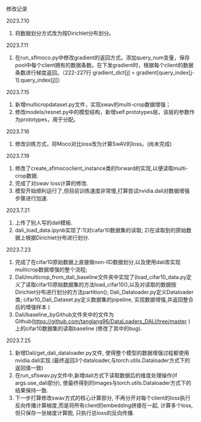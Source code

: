 修改记录

2023.7.10
1. 将数据划分方式改为按Dirichlet分布划分。

2023.7.11
1. 在run_sflmoco.py中修改gradient的返回方式。添加query_num变量，保存pool中每个client拥有的数据条数。在下发gradient时，根据每个client的数据条数进行梯度返回。（222-227行  gradient_dict[j] = gradient[query_index[j-1]:query_index[j]]）

2023.7.15
1. 新增multicropdataset.py文件，实现swav的multi-crop数据增强；
2. 修改models/resnet.py中的模型结构，新增self.prototypes层，该层的参数作为prototypes，用于分配。

2023.7.16
1. 修改训练方式，将Moco对比loss改为计算SwAV的loss。(尚未完成)

2023.7.19
1. 修改了create_sflmococlient_instance类的forward的实现,以便读取multi-crop数据.
2. 完成了对swav loss计算的修改.
3. 模型开始顺利运行了,但目前训练速度非常慢,打算尝试nvidia.dali对数据增强步骤进行加速.

2023.7.21
1. 上传了别人写的dali模板.
2. dali_load_data.ipynb实现了:1)对cafar10数据集的读取; 2)在读取到的原始数据上根据Dirichlet分布进行划分.

2023.7.23
1. 完成了在cifar10原始数据上直接做non-IID数据划分,以及使用dali库实现multicrop数据增强的整个流程;
2. Dali/multicrop_from_dali_baseline文件夹中实现了(load_cifar10_data.py定义了读取cifar10原始数据集的方法load_cifar10(),以及对读取的数据按Dirichlet分布进行划分的方法partition(); Dali_Dataloader.py定义Dataloader类; cifar10_Dali_Dataset.py定义数据集的pipeline, 实现数据增强,并返回整合后的增强样本 )
3. Dali/baseline_byGithub文件夹中的文件为Github(https://github.com/tanglang96/DataLoaders_DALI/tree/master )上的cifar10数据集的读取baseline (修改了其中的bug).

2023.7.25
1. 新增Dali/get_dali_dataloader.py文件, 使得整个模型的数据增强过程都使用nvidia.dali实现.(最终返回3个dataloader,与torch.utils.Dataloader方式下的返回值一致)
2. 在run_sflswav.py文件中,新增dali方式下读取数据后的维度处理操作(if args.use_dali部分), 使最终得到的images与torch.utils.Dataloader方式下的结果保持一致.
3. 下一步打算修改swav方式的核心计算部分, 不再分开对每个client的loss执行反向传播计算梯度,而是将所有client的embedding拼接在一起, 计算多个loss, 但只保存一张梯度计算图, 只执行总loss的反向传播.